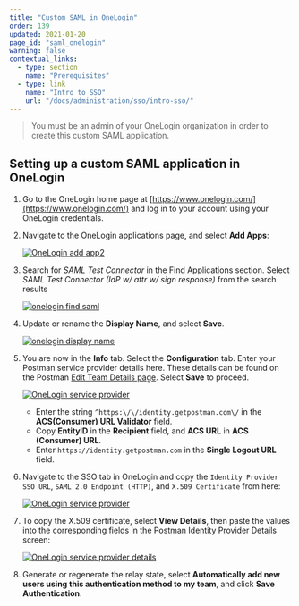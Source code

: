 ```yaml
---
title: "Custom SAML in OneLogin"
order: 139
updated: 2021-01-20
page_id: "saml_onelogin"
warning: false
contextual_links:
  - type: section
    name: "Prerequisites"
  - type: link
    name: "Intro to SSO"
    url: "/docs/administration/sso/intro-sso/"
---
```


> You must be an admin of your OneLogin organization in order to create this custom SAML application.

## Setting up a custom SAML application in OneLogin

1. Go to the OneLogin home page at [https://www.onelogin.com/](https://www.onelogin.com/) and log in to your account using your OneLogin credentials.

1. Navigate to the OneLogin applications page, and select **Add Apps**:

   [![OneLogin add app2](https://assets.postman.com/postman-docs/Onelogin-Add-Apps2.png)](https://assets.postman.com/postman-docs/Onelogin-Add-Apps2.png)

1. Search for *SAML Test Connector* in the Find Applications section. Select *SAML Test Connector (IdP w/ attr w/ sign response)* from the search results

    [![onelogin find saml](https://assets.postman.com/postman-docs/Onelogin-Select-SAML1.png)](https://assets.postman.com/postman-docs/Onelogin-Select-SAML1.png)

1. Update or rename the **Display Name**, and select **Save**.

   [![onelogin display name](https://assets.postman.com/postman-docs/Onelogin_display.png)](https://assets.postman.com/postman-docs/Onelogin_display.png)

1. You are now in the **Info** tab. Select the **Configuration** tab. Enter your Postman service provider details here. These details can be found on the Postman [Edit Team Details page](https://go.postman.co/settings/team/general). Select **Save** to proceed.

   [![OneLogin service provider](https://assets.postman.com/postman-docs/Onelogin-IDP-Details2.png)](https://assets.postman.com/postman-docs/Onelogin-IDP-Details2.png)

    * Enter the string `^https:\/\/identity.getpostman.com\/` in the **ACS(Consumer) URL Validator** field.
    * Copy **EntityID** in the **Recipient** field, and **ACS URL** in **ACS (Consumer) URL**.
    * Enter `https://identity.getpostman.com` in the **Single Logout URL** field.

1. Navigate to the SSO tab in OneLogin and copy the `Identity Provider SSO URL`, `SAML 2.0 Endpoint (HTTP)`, and `X.509 Certificate` from here:

   [![OneLogin service provider](https://assets.postman.com/postman-docs/Onelogin-Copy-IDP-Details1.png)](https://assets.postman.com/postman-docs/Onelogin-Copy-IDP-Details1.png)

1. To copy the X.509 certificate, select **View Details**, then paste the values into the corresponding fields in the Postman Identity Provider Details screen:

    [![OneLogin service provider details](https://assets.postman.com/postman-docs/server-provider-details.jpg)](https://assets.postman.com/postman-docs/server-provider-details.jpg)

1. Generate or regenerate the relay state, select **Automatically add new users using this authentication method to my team**, and click **Save Authentication**.
